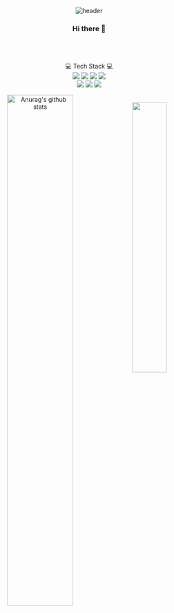 <div align=center>
  
![header](https://capsule-render.vercel.app/api?type=waving&color=gradient&height=300&section=header&text=NINO%20ZONE🤪&fontSize=70)

### Hi there 👋

<br><br><br>
💻 Tech Stack 💻
  <br>
<img src="https://img.shields.io/badge/Java-Green?style=flat-square&logo=Java&logoColor=white" /> 
<img src="https://img.shields.io/badge/Json-blue?style=flat-square&logo=Json&logoColor=white" /> 
<img src="https://img.shields.io/badge/Docker-red?style=flat-square&logo=Docker&logoColor=white" /> 
<img src="https://img.shields.io/badge/JavaScript-yellow?style=flat-square&logo=JavaScript&logoColor=white" /> </br>
<img src="https://img.shields.io/badge/Oracle-purple?style=flat-square&logo=Oracle&logoColor=white" />
<img src="https://img.shields.io/badge/HTML5-orange?style=flat-square&logo=HTML5&logoColor=white" />
<img src="https://img.shields.io/badge/jQuery-skyblue?style=flat-square&logo=jQuery&logoColor=white" />

<table>
  <tr>
 
  <a href="https://github.com/ninaaano/github-readme-stats"><img align="left" src="https://github-readme-stats.vercel.app/api?username=ninaaano&show_icons=true&include_all_commits=true&theme=buefy&hide_border=true" alt="Anurag's github stats" width="55%" height="55%"/></a>  
  <a href="https://github.com/ninaaano/github-readme-stats">
  <img align="top-right" src="https://github-readme-stats.vercel.app/api/top-langs/?username=ninaaano&layout=compact&theme=buefy&hide_border=true" width="40%" height="40%"/></a>
  </br>
   </tr>
</table>
</br>
</br>
</br>

  
</div>
